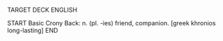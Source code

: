 TARGET DECK
ENGLISH

START
Basic
Crony
Back: n. (pl. -ies) friend, companion. [greek khronios long-lasting]
END
